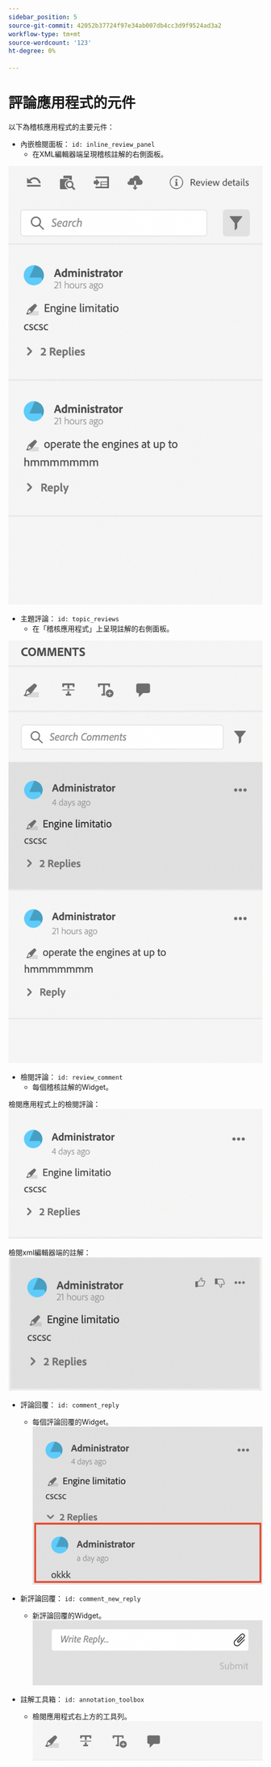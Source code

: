 ```yaml
---
sidebar_position: 5
source-git-commit: 42052b37724f97e34ab007db4cc3d9f9524ad3a2
workflow-type: tm+mt
source-wordcount: '123'
ht-degree: 0%

---
```




# 評論應用程式的元件

以下為稽核應用程式的主要元件：

- 內嵌檢閱面板： `id: inline_review_panel`
   - 在XML編輯器端呈現稽核註解的右側面板。

![內嵌稽核面板熒幕擷圖](./imgs/inline_review.png)

- 主題評論： `id: topic_reviews`
   - 在「稽核應用程式」上呈現註解的右側面板。

![主題評論面板熒幕擷圖](./imgs/topic_reviews.png)

- 檢閱評論： `id: review_comment`
   - 每個稽核註解的Widget。

檢閱應用程式上的檢閱評論：
![評論熒幕擷圖](./imgs/review_comment.png)

檢閱xml編輯器端的註解：
![評論熒幕擷圖](./imgs/review_comment_xmleditor.png)

- 評論回覆： `id: comment_reply`
   - 每個評論回覆的Widget。
     ![評論回覆熒幕擷圖](./imgs/reply.png)

- 新評論回覆： `id: comment_new_reply`
   - 新評論回覆的Widget。
     ![新增評論回覆熒幕擷圖](./imgs/new_reply.png)

- 註解工具箱： `id: annotation_toolbox`
   - 檢閱應用程式右上方的工具列。
     ![註解工具箱熒幕擷圖](./imgs/annotation_toolbox.png)
